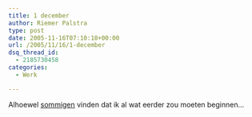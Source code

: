 ```yaml
---
title: 1 december
author: Riemer Palstra
type: post
date: 2005-11-16T07:10:18+00:00
url: /2005/11/16/1-december
dsq_thread_id:
  - 2185730458
categories:
  - Werk

---
```

Alhoewel [sommigen][1] vinden dat ik al wat eerder zou moeten beginnen&#8230;

 [1]: http://www.geckow.net/blog/2005/11/15/227/